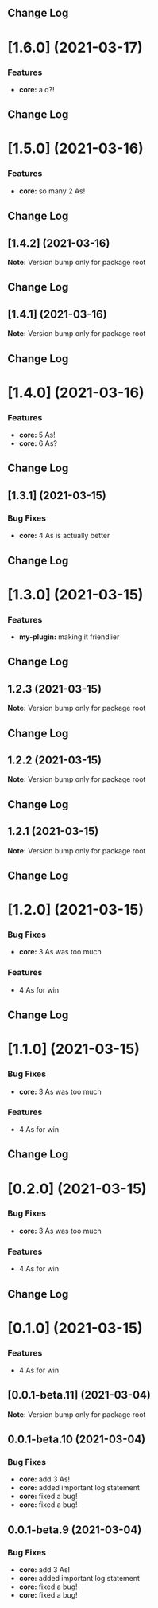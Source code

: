 ## Change Log 
# [1.6.0] (2021-03-17)


### Features

* **core:** a d?! 





## Change Log 
# [1.5.0] (2021-03-16)


### Features

* **core:** so many 2 As! 





## Change Log 
## [1.4.2] (2021-03-16)

**Note:** Version bump only for package root





## Change Log 
## [1.4.1] (2021-03-16)

**Note:** Version bump only for package root





## Change Log 
# [1.4.0] (2021-03-16)


### Features

* **core:** 5 As! 
* **core:** 6 As? 





## Change Log 
## [1.3.1] (2021-03-15)


### Bug Fixes

* **core:** 4 As is actually better 





## Change Log 
# [1.3.0] (2021-03-15)


### Features

* **my-plugin:** making it friendlier 





## Change Log 
## 1.2.3 (2021-03-15)

**Note:** Version bump only for package root





## Change Log 
## 1.2.2 (2021-03-15)

**Note:** Version bump only for package root





## Change Log 
## 1.2.1 (2021-03-15)

**Note:** Version bump only for package root





## Change Log 
# [1.2.0] (2021-03-15)


### Bug Fixes

* **core:** 3 As was too much 


### Features

* 4 As for win 





## Change Log 
# [1.1.0] (2021-03-15)


### Bug Fixes

* **core:** 3 As was too much 


### Features

* 4 As for win 





## Change Log 
# [0.2.0] (2021-03-15)


### Bug Fixes

* **core:** 3 As was too much 


### Features

* 4 As for win 





## Change Log 
# [0.1.0] (2021-03-15)


### Features

* 4 As for win 





## [0.0.1-beta.11] (2021-03-04)

**Note:** Version bump only for package root





## 0.0.1-beta.10 (2021-03-04)


### Bug Fixes

* **core:** add 3 As! 
* **core:** added important log statement 
* **core:** fixed a bug! 
* **core:** fixed a bug! 





## 0.0.1-beta.9 (2021-03-04)


### Bug Fixes

* **core:** add 3 As! 
* **core:** added important log statement 
* **core:** fixed a bug! 
* **core:** fixed a bug!
